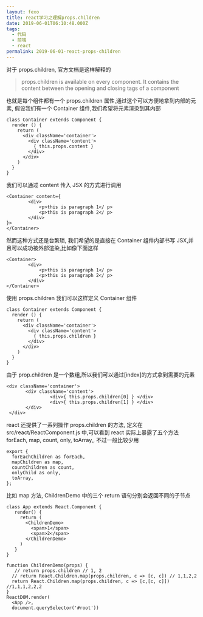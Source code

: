 ```yaml
---
layout: fexo
title: react学习之理解props.children
date: 2019-06-01T06:10:48.000Z
tags:
  - 代码
  - 前端
  - react
permalink: 2019-06-01-react-props-children
---
```


对于 props.children, 官方文档是这样解释的

> props.children is available on every component. It contains the content between the opening and closing tags of a component

也就是每个组件都有一个 props.children 属性,通过这个可以方便地拿到内部的元素, 假设我们有一个 Container 组件,我们希望将元素渲染到其内部

```
class Container extends Component {
  render () {
    return (
      <div className='container'>
        <div className='content'>
          { this.props.content }
        </div>
      </div>
    )
  }
}
```

我们可以通过 content 传入 JSX 的方式进行调用

```
<Container content={
		<div>
			<p>this is paragraph 1</ p>
			<p>this is paragraph 2</ p>
		</div>
}>
</Container>
```

然而这种方式还是台繁琐, 我们希望的是直接在 Container 组件内部书写 JSX,并且可以成功被外部渲染,比如像下面这样

```
<Container>
		<div>
			<p>this is paragraph 1</ p>
			<p>this is paragraph 2</ p>
		</div>
</Container>
```

使用 props.children 我们可以这样定义 Container 组件

```
class Container extends Component {
  render () {
    return (
      <div className='container'>
        <div className='content'>
          { this.props.children }
        </div>
      </div>
    )
  }
}
```

由于 prop.children 是一个数组,所以我们可以通过[index]的方式拿到需要的元素

```
<div className='container'>
       <div className='content'>
       			<div>{ this.props.children[0] } </div>
       			<div>{ this.props.children[1] } </div>
       </div>
 </div>
```

react 还提供了一系列操作 props.children 的方法, 定义在 src/react/ReactComponent.js 中,可以看到 react 实际上暴露了五个方法 forEach, map,
count, only, toArray,, 不过一般比较少用

```
export {
  forEachChildren as forEach,
  mapChildren as map,
  countChildren as count,
  onlyChild as only,
  toArray,
};
```

比如 map 方法, ChildrenDemo 中的三个 return 语句分别会返回不同的子节点

```
class App extends React.Component {
   render() {
     return (
       <ChildrenDemo>
         <span>1</span>
         <span>2</span>
       </ChildrenDemo>
     )
   }
}

function ChildrenDemo(props) {
   // return props.children // 1, 2
  // return React.Children.map(props.children, c => [c, c]) // 1,1,2,2
  return React.Children.map(props.children, c => [c,[c, c]]) //1,1,1,2,2,2
}
ReactDOM.render(
  <App />,
  document.querySelector('#root'))
```


